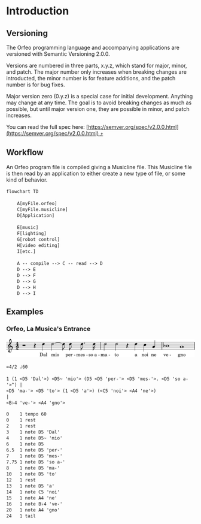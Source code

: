 # Introduction

## Versioning

The Orfeo programming language and accompanying applications are
versioned with Semantic Versioning 2.0.0.

Versions are numbered in three parts, x.y.z, which stand for
major, minor, and patch. The major number only increases
when breaking changes are introducted, the minor number is
for feature additions, and the patch number is for bug fixes.

Major version zero (0.y.z) is a special case for initial development.
Anything may change at any time. The goal is to avoid breaking changes
as much as possible, but until major version one, they are possible
in minor, and patch increases.

You can read the full spec here:
[https://semver.org/spec/v2.0.0.html](https://semver.org/spec/v2.0.0.html) ⤴

## Workflow

An Orfeo program file is compiled giving a Musicline file. This
Musicline file is then read by an application to either create a new
type of file, or some kind of behavior.

```mermaid
flowchart TD

    A[myFile.orfeo]
    C[myFile.musicline]
    D[Application]

    E[music]
    F[lighting]
    G[robot control]
    H[video editing]
    I[etc.]

    A -- compile --> C -- read --> D
    D --> E
    D --> F
    D --> G
    D --> H
    D --> I
```

## Examples

### Orfeo, La Musica's Entrance

![Orfeo - La Musica's Entrance](/assets/graphics/score/Orfeo-La-Musica-Entrance.svg)

```orfeo
=4/2 ♩60

1 (1 <D5 'Dal'>) <D5~ 'mio'> (D5 <D5 'per-'> <D5 'mes-'>. <D5 'so a-'>^) |
<D5 'ma-'> <D5 'to'> (1 <D5 'a'>) (<C5 'noi'> <A4 'ne'>)                 |
<B♭4 've-'> <A4 'gno'>
```

```musicline
0    1 tempo 60
0    1 rest
2    1 rest
3    1 note D5 'Dal'
4    1 note D5~ 'mio'
6    1 note D5
6.5  1 note D5 'per-'
7    1 note D5 'mes-'
7.75 1 note D5 'so a-'
8    1 note D5 'ma-'
10   1 note D5 'to'
12   1 rest
13   1 note D5 'a'
14   1 note C5 'noi'
15   1 note A4 'ne'
16   1 note B♭4 've-'
20   1 note A4 'gno'
24   1 tail
```
